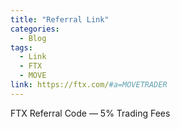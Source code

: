 ```yaml
---
title: "Referral Link"
categories:
  - Blog
tags:
  - Link
  - FTX
  - MOVE
link: https://ftx.com/#a=MOVETRADER
---
```


FTX Referral Code — 5% Trading Fees
